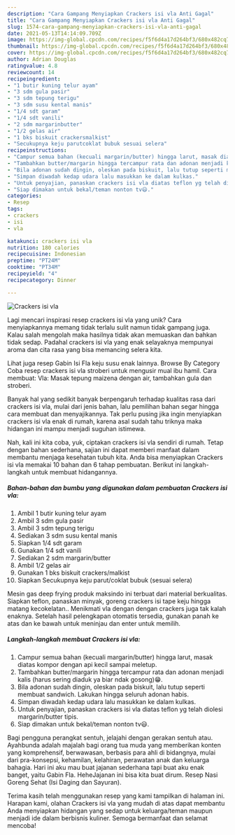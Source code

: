 ```yaml
---
description: "Cara Gampang Menyiapkan Crackers isi vla Anti Gagal"
title: "Cara Gampang Menyiapkan Crackers isi vla Anti Gagal"
slug: 1574-cara-gampang-menyiapkan-crackers-isi-vla-anti-gagal
date: 2021-05-13T14:14:09.709Z
image: https://img-global.cpcdn.com/recipes/f5f6d4a17d264bf3/680x482cq70/crackers-isi-vla-foto-resep-utama.jpg
thumbnail: https://img-global.cpcdn.com/recipes/f5f6d4a17d264bf3/680x482cq70/crackers-isi-vla-foto-resep-utama.jpg
cover: https://img-global.cpcdn.com/recipes/f5f6d4a17d264bf3/680x482cq70/crackers-isi-vla-foto-resep-utama.jpg
author: Adrian Douglas
ratingvalue: 4.8
reviewcount: 14
recipeingredient:
- "1 butir kuning telur ayam"
- "3 sdm gula pasir"
- "3 sdm tepung terigu"
- "3 sdm susu kental manis"
- "1/4 sdt garam"
- "1/4 sdt vanili"
- "2 sdm margarinbutter"
- "1/2 gelas air"
- "1 bks biskuit crackersmalkist"
- "Secukupnya keju parutcoklat bubuk sesuai selera"
recipeinstructions:
- "Campur semua bahan (kecuali margarin/butter) hingga larut, masak diatas kompor dengan api kecil sampai meletup."
- "Tambahkan butter/margarin hingga tercampur rata dan adonan menjadi kalis (harus sering diaduk ya biar ndak gosong)😁."
- "Bila adonan sudah dingin, oleskan pada biskuit, lalu tutup seperti membuat sandwich. Lakukan hingga seluruh adonan habis."
- "Simpan diwadah kedap udara lalu masukkan ke dalam kulkas."
- "Untuk penyajian, panaskan crackers isi vla diatas teflon yg telah diolesi margarin/butter tipis."
- "Siap dimakan untuk bekal/teman nonton tv😃."
categories:
- Resep
tags:
- crackers
- isi
- vla

katakunci: crackers isi vla 
nutrition: 180 calories
recipecuisine: Indonesian
preptime: "PT24M"
cooktime: "PT34M"
recipeyield: "4"
recipecategory: Dinner

---
```



![Crackers isi vla](https://img-global.cpcdn.com/recipes/f5f6d4a17d264bf3/680x482cq70/crackers-isi-vla-foto-resep-utama.jpg)

Lagi mencari inspirasi resep crackers isi vla yang unik? Cara menyiapkannya memang tidak terlalu sulit namun tidak gampang juga. Kalau salah mengolah maka hasilnya tidak akan memuaskan dan bahkan tidak sedap. Padahal crackers isi vla yang enak selayaknya mempunyai aroma dan cita rasa yang bisa memancing selera kita.

Lihat juga resep Gabin Isi Fla keju susu enak lainnya. Browse By Category Coba resep crackers isi vla stroberi untuk mengusir mual ibu hamil. Cara membuat: Vla: Masak tepung maizena dengan air, tambahkan gula dan stroberi.

Banyak hal yang sedikit banyak berpengaruh terhadap kualitas rasa dari crackers isi vla, mulai dari jenis bahan, lalu pemilihan bahan segar hingga cara membuat dan menyajikannya. Tak perlu pusing jika ingin menyiapkan crackers isi vla enak di rumah, karena asal sudah tahu triknya maka hidangan ini mampu menjadi suguhan istimewa.


Nah, kali ini kita coba, yuk, ciptakan crackers isi vla sendiri di rumah. Tetap dengan bahan sederhana, sajian ini dapat memberi manfaat dalam membantu menjaga kesehatan tubuh kita. Anda bisa menyiapkan Crackers isi vla memakai 10 bahan dan 6 tahap pembuatan. Berikut ini langkah-langkah untuk membuat hidangannya.

<!--inarticleads1-->

##### Bahan-bahan dan bumbu yang digunakan dalam pembuatan Crackers isi vla:

1. Ambil 1 butir kuning telur ayam
1. Ambil 3 sdm gula pasir
1. Ambil 3 sdm tepung terigu
1. Sediakan 3 sdm susu kental manis
1. Siapkan 1/4 sdt garam
1. Gunakan 1/4 sdt vanili
1. Sediakan 2 sdm margarin/butter
1. Ambil 1/2 gelas air
1. Gunakan 1 bks biskuit crackers/malkist
1. Siapkan Secukupnya keju parut/coklat bubuk (sesuai selera)


Mesin gas deep frying produk maksindo ini terbuat dari material berkualitas. Siapkan teflon, panaskan minyak, goreng crackers isi tape keju hingga matang kecokelatan.. Menikmati vla dengan dengan crackers juga tak kalah enaknya. Setelah hasil pelengkapan otomatis tersedia, gunakan panah ke atas dan ke bawah untuk meninjau dan enter untuk memilih. 

<!--inarticleads2-->

##### Langkah-langkah membuat Crackers isi vla:

1. Campur semua bahan (kecuali margarin/butter) hingga larut, masak diatas kompor dengan api kecil sampai meletup.
1. Tambahkan butter/margarin hingga tercampur rata dan adonan menjadi kalis (harus sering diaduk ya biar ndak gosong)😁.
1. Bila adonan sudah dingin, oleskan pada biskuit, lalu tutup seperti membuat sandwich. Lakukan hingga seluruh adonan habis.
1. Simpan diwadah kedap udara lalu masukkan ke dalam kulkas.
1. Untuk penyajian, panaskan crackers isi vla diatas teflon yg telah diolesi margarin/butter tipis.
1. Siap dimakan untuk bekal/teman nonton tv😃.


Bagi pengguna perangkat sentuh, jelajahi dengan gerakan sentuh atau. Ayahbunda adalah majalah bagi orang tua muda yang memberikan konten yang komprehensif, berwawasan, berbasis para ahli di bidangnya, mulai dari pra-konsepsi, kehamilan, kelahiran, perawatan anak dan keluarga bahagia. Hari ini aku mau buat jajanan sederhana tapi buat aku enak banget, yaitu Gabin Fla. HeheJajanan ini bisa kita buat dirum. Resep Nasi Goreng Sehat (Isi Daging dan Sayuran). 

Terima kasih telah menggunakan resep yang kami tampilkan di halaman ini. Harapan kami, olahan Crackers isi vla yang mudah di atas dapat membantu Anda menyiapkan hidangan yang sedap untuk keluarga/teman maupun menjadi ide dalam berbisnis kuliner. Semoga bermanfaat dan selamat mencoba!
